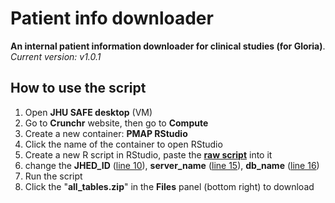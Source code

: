 # Patient info downloader
**An internal patient information downloader for clinical studies (for Gloria)**.  
*Current version: v1.0.1*

## How to use the script
1. Open **JHU SAFE desktop** (VM)
2. Go to **Crunchr** website, then go to **Compute**
3. Create a new container: **PMAP RStudio**
4. Click the name of the container to open RStudio
5. Create a new R script in RStudio, paste the [**raw script**](https://raw.githubusercontent.com/chenh19/patient_info/main/patient_info_downloader.R) into it
6. change the **JHED_ID** ([line 10](https://github.com/chenh19/patient_info/blob/36743fd48741e99f60b5913bf88ffc35951e4057/patient_info_downloader.R#L10)), **server_name** ([line 15](https://github.com/chenh19/patient_info/blob/36743fd48741e99f60b5913bf88ffc35951e4057/patient_info_downloader.R#L15)), **db_name** ([line 16](https://github.com/chenh19/patient_info/blob/36743fd48741e99f60b5913bf88ffc35951e4057/patient_info_downloader.R#L16))
7. Run the script
8. Click the "**all_tables.zip**" in the **Files** panel (bottom right) to download
